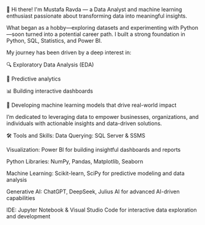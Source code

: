 👋 Hi there! I'm Mustafa Ravda — a Data Analyst and machine learning enthusiast passionate about transforming data into meaningful insights.

What began as a hobby—exploring datasets and experimenting with Python—soon turned into a potential career path. I built a strong foundation in Python, SQL, Statistics, and Power BI.

My journey has been driven by a deep interest in:

🔍 Exploratory Data Analysis (EDA)

🔮 Predictive analytics

📊 Building interactive dashboards

🤖 Developing machine learning models that drive real-world impact

I’m dedicated to leveraging data to empower businesses, organizations, and individuals with actionable insights and data-driven solutions.

🛠 Tools and Skills:
Data Querying: SQL Server & SSMS

Visualization: Power BI for building insightful dashboards and reports

Python Libraries: NumPy, Pandas, Matplotlib, Seaborn

Machine Learning: Scikit-learn, SciPy for predictive modeling and data analysis

Generative AI: ChatGPT, DeepSeek, Julius AI for advanced AI-driven capabilities

IDE: Jupyter Notebook & Visual Studio Code for interactive data exploration and development

